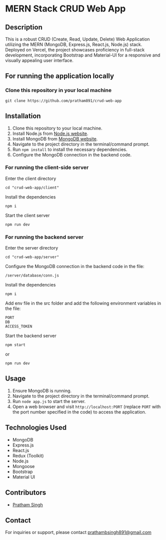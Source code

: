 # MERN Stack CRUD Web App

## Description
This is a robust CRUD (Create, Read, Update, Delete) Web Application utilizing the MERN (MongoDB, Express.js, React.js, Node.js) stack.
Deployed on Vercel, the project showcases proficiency in full-stack development, incorporating Bootstrap and Material-UI for a responsive and visually appealing user interface.

## For running the application locally
### Clone this repository in your local machine
```
git clone https://github.com/pratham891/crud-web-app
```

## Installation
1. Clone this repository to your local machine.
2. Install Node.js from [Node.js website](https://nodejs.org/).
3. Install MongoDB from [MongoDB website](https://www.mongodb.com/).
4. Navigate to the project directory in the terminal/command prompt.
5. Run `npm install` to install the necessary dependencies.
6. Configure the MongoDB connection in the backend code.

### For running the client-side server
Enter the client directory
```
cd "crud-web-app/client"
```

Install the dependencies
```
npm i
```

Start the client server
```
npm run dev
```

### For running the backend server
Enter the server directory
```
cd "crud-web-app/server"
```

Configure the MongoDB connection in the backend code in the file:
```
/server/database/conn.js
```

Install the dependencies
```
npm i
```

Add env file in the src folder and add the following environment variables in the file:
```
PORT
DB
ACCESS_TOKEN
```

Start the backend server
```
npm start
```
or
```
npm run dev
```

## Usage
1. Ensure MongoDB is running.
2. Navigate to the project directory in the terminal/command prompt.
3. Run `node app.js` to start the server.
4. Open a web browser and visit `http://localhost:PORT` (replace `PORT` with the port number specified in the code) to access the application.

## Technologies Used
- MongoDB
- Express.js
- React.js
- Redux (Toolkit)
- Node.js
- Mongoose
- Bootstrap
- Material UI

## Contributors
- [Pratham Singh](https://www.github.com/pratham891)

## Contact
For inquiries or support, please contact [prathambsingh891@gmail.com](mailto:prathambsingh891@gmail.com)
